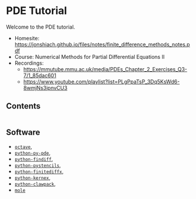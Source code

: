 # PDE Tutorial

Welcome to the PDE tutorial.

- Homesite: https://jonshiach.github.io/files/notes/finite_difference_methods_notes.pdf
- Course: Numerical Methods for Partial Differential Equations II
- Recordings:
  - https://mmutube.mmu.ac.uk/media/PDEs_Chapter_2_Exercises_Q3-7/1_85dac601
  - https://www.youtube.com/playlist?list=PLgPpaTsP_3Dq5KsWd6-8wmjNs3ipnvCU3

## Contents

```{tableofcontents}
```

## Software

- [`octave`](https://archlinux.org/packages/extra/x86_64/octave),
- [`python-py-pde`](https://aur.archlinux.org/packages/python-py-pde),
- [`python-findiff`](https://aur.archlinux.org/packages/python-findiff),
- [`python-pystencils`](https://aur.archlinux.org/packages/python-pystencils),
- [`python-finitediffx`](https://aur.archlinux.org/packages/python-finitediffx),
- [`python-kernex`](https://aur.archlinux.org/packages/python-kernex),
- [`python-clawpack`](https://aur.archlinux.org/packages/python-clawpack),
- [`mole`]()